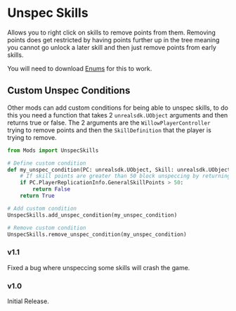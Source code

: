 # Unspec Skills
Allows you to right click on skills to remove points from them. Removing points does get restricted by having points further up in the tree meaning you cannot go unlock a later skill and then just remove points from early skills.

You will need to download [Enums](https://bl-sdk.github.io/mods/Enums/) for this to work.

## Custom Unspec Conditions
Other mods can add custom conditions for being able to unspec skills, to do this you need a function that takes 2 `unrealsdk.UObject` arguments and then returns true or false. The 2 arguments are the `WillowPlayerController` trying to remove points and then the `SkillDefinition` that the player is trying to remove.
```py
from Mods import UnspecSkills

# Define custom condition
def my_unspec_condition(PC: unrealsdk.UObject, Skill: unrealsdk.UObject) -> bool:
	# If skill points are greater than 50 block unspeccing by returning false
	if PC.PlayerReplicationInfo.GeneralSkillPoints > 50:
		return False
	return True

# Add custom condition
UnspecSkills.add_unspec_condition(my_unspec_condition)

# Remove custom condition
UnspecSkills.remove_unspec_condition(my_unspec_condition)
```

### v1.1
Fixed a bug where unspeccing some skills will crash the game.

### v1.0
Initial Release.